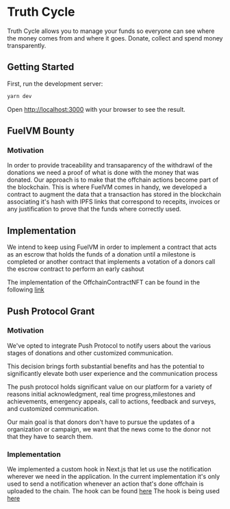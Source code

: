 # Truth Cycle

Truth Cycle allows you to manage your funds so everyone can see where the money comes from and where it goes.
Donate, collect and spend money transparently.

## Getting Started

First, run the development server:

```bash
yarn dev
```

Open [http://localhost:3000](http://localhost:3000) with your browser to see the result.

## FuelVM Bounty

### Motivation

In order to provide traceability and transaparency of the withdrawl of the donations we need a proof of what is done with the money that was donated. 
Our approach is to make that the offchain actions become part of the blockchain. This is where FuelVM comes in handy, we developed a contract to augment the data that a transaction has stored in the blockchain associating it's hash with IPFS links that correspond to recepits, invoices or any justification to prove that the funds where correctly used.

## Implementation

We intend to keep using FuelVM in order to implement a contract that acts as an escrow that holds the funds of a donation until a milestone is completed or another contract that implements a votation of a donors call the escrow contract to perform an early cashout

The implementation of the OffchainContractNFT can be found in the following [link](./contracts/offchainActionNFT/src/main.sw)


## Push Protocol Grant

### Motivation

We've opted to integrate Push Protocol to notify users about the various stages of donations and other customized communication. 

This decision brings forth substantial benefits and has the potential to significantly elevate both user experience and the communication process

The push protocol holds significant value on our platform for a variety of reasons initial acknowledgment, real time progress,milestones and achievements, emergency appeals, call to actions, feedback and surveys, and customized communication.

Our main goal is that donors don't have to pursue the updates of a organization or campaign, we want that the news come to the donor not that they have to search them.

### Implementation

We implemented a custom hook in Next.js that let us use the notification wherever we need in the application. In the current implementation it's only used to send a notification whenever an action that's done offchain is uploaded to the chain. 
The hook can be found [here](./src/hooks/useSendNotification.ts)
The hook is being used [here](./src/components/ImageForm.tsx)

